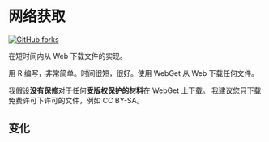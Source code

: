 # 网络获取

[![GitHub forks](https://img.shields.io/github/forks/Tyler887/WebGet?label=Fork&style=social)](https://github.com/Tyler887/WebGet/fork)

在短时间内从 Web 下载文件的实现。

用 R 编写，非常简单。时间很短，很好。使用 WebGet
从 Web 下载任何文件。

我假设**没有保修**对于任何**受版权保护的材料**在 WebGet 上下载。
我建议您只下载免费许可下许可的文件，例如
CC BY-SA。

## 变化
